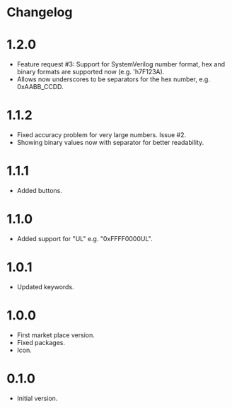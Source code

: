 # Changelog

# 1.2.0
- Feature request #3: Support for SystemVerilog number format, hex and binary formats are supported now (e.g. 'h7F123A).
- Allows now underscores to be separators for the hex number, e.g. 0xAABB_CCDD.

# 1.1.2
- Fixed accuracy problem for very large numbers. Issue #2.
- Showing binary values now with separator for better readability.

# 1.1.1
- Added buttons.

# 1.1.0
- Added support for "UL" e.g. "0xFFFF0000UL".

# 1.0.1
- Updated keywords.

# 1.0.0
- First market place version.
- Fixed packages.
- Icon.

# 0.1.0
- Initial version.

